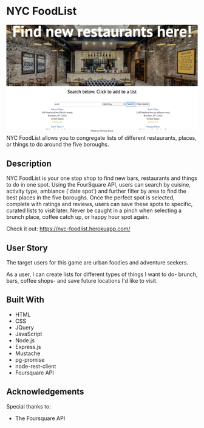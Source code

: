 # NYC FoodList
![SearchScreen](https://github.com/michellebrant/NYC-FoodList/blob/master/NYCFLSS.png)
NYC FoodList allows you to congregate lists of different restaurants, places, or things to do around the five boroughs.

## Description
NYC FoodList is your one stop shop to find new bars, restaurants and things to do in one spot. Using the FourSquare API, users can search by cuisine, activity type, ambiance ('date spot') and further filter by area to find the best places in the five boroughs. Once the perfect spot is selected, complete with ratings and reviews, users can save these spots to specific, curated lists to visit later. Never be caught in a pinch when selecting a brunch place, coffee catch up, or happy hour spot again.

Check it out: https://nyc-foodlist.herokuapp.com/
## User Story
The target users for this game are urban foodies and adventure seekers.

As a user, I can create lists for different types of things I want to do- brunch, bars, coffee shops- and save future locations I'd like to visit.

## Built With
- HTML
- CSS
- JQuery
- JavaScript
- Node.js
- Express.js
- Mustache
- pg-promise
- node-rest-client
- Foursquare API

## Acknowledgements
Special thanks to:
- The Foursquare API
